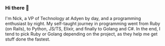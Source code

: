 ### Hi there 👋
I'm Nick, a VP of Technology at Adyen by day, and a programming enthusiast by night. My self-taught journey in programming went from Ruby (on Rails), to Python, JS/TS, Elixir, and finally to Golang and C#. In the end, I tend to pick Ruby or Golang depending on the project, as they help me get stuff done the fastest.

<!--
**nickvanderwildt/nickvanderwildt** is a ✨ _special_ ✨ repository because its `README.md` (this file) appears on your GitHub profile.

Here are some ideas to get you started:

- 🔭 I’m currently working on ...
- 🌱 I’m currently learning ...
- 👯 I’m looking to collaborate on ...
- 🤔 I’m looking for help with ...
- 💬 Ask me about ...
- 📫 How to reach me: ...
- 😄 Pronouns: ...
- ⚡ Fun fact: ...
-->
